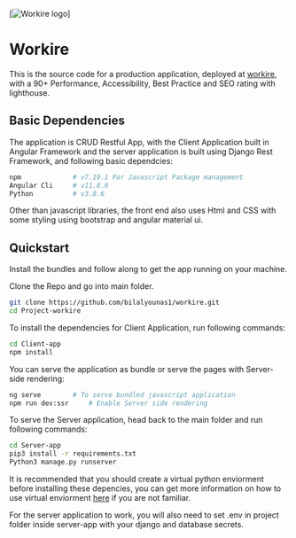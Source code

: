 [![Workire logo](https://workire.com/assets/logo-black.png)]

# Workire

This is the source code for a production application, deployed at [workire](https://workire.com), with a 90+ Performance, Accessibility, Best Practice and SEO rating with lighthouse.

## Basic Dependencies

The application is CRUD Restful App, with the Client Application built in Angular Framework and the server application is built using Django Rest Framework, and following basic dependcies:

```bash
npm             # v7.19.1 For Javascript Package management
Angular Cli     # v11.8.0
Python          # v3.8.6
```

Other than javascript libraries, the front end also uses Html and CSS with some styling using bootstrap and angular material ui.

## Quickstart

Install the bundles and follow along to get the app running on your machine.

Clone the Repo and go into main folder.

```bash
git clone https://github.com/bilalyounas1/workire.git
cd Project-workire
```

To install the dependencies for Client Application, run following commands:

```bash
cd Client-app
npm install
```

You can serve the application as bundle or serve the pages with Server-side rendering:

```bash
ng serve        # To serve bundled javascript application
npm run dev:ssr     # Enable Server side rendering
```

To serve the Server application, head back to the main folder and run following commands:

```bash
cd Server-app
pip3 install -r requirements.txt
Python3 manage.py runserver
```

It is recommended that you should create a virtual python enviorment before installing these depencies, you can get more information on how to use virtual enviorment [here](https://uoa-eresearch.github.io/eresearch-cookbook/recipe/2014/11/26/python-virtual-env/) if you are not familiar.

For the server application to work, you will also need to set .env in project folder inside server-app with your django and database secrets.

